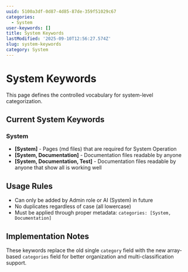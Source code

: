 ```yaml
---
uuid: 5100a3df-0d87-4d85-87de-359f51029c67
categories:
  - System
user-keywords: []
title: System Keywords
lastModified: '2025-09-10T12:56:27.574Z'
slug: system-keywords
category: System
---
```

# System Keywords

This page defines the controlled vocabulary for system-level categorization.

## Current System Keywords

### System
- **[System]** - Pages (md files) that are required for System Operation
- **[System, Documentation]** - Documentation files readable by anyone
- **[System, Documentation, Test]** - Documentation files readable by anyone that show all is working well

## Usage Rules

- Can only be added by Admin role or AI (System) in future
- No duplicates regardless of case (all lowercase)
- Must be applied through proper metadata: `categories: [System, Documentation]`

## Implementation Notes

These keywords replace the old single `category` field with the new array-based `categories` field for better organization and multi-classification support.
